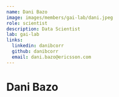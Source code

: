 ```yaml
---
name: Dani Bazo
image: images/members/gai-lab/dani.jpeg
role: scientist
description: Data Scientist
lab: gai-lab
links:
  linkedin: danibcorr
  github: danibcorr
  email: dani.bazo@ericsson.com
---
```


# Dani Bazo


